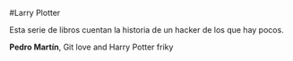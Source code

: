 #Larry Plotter

Esta serie de libros cuentan la historia de un hacker de los que hay pocos.

**Pedro Martín**, Git love and Harry Potter friky

